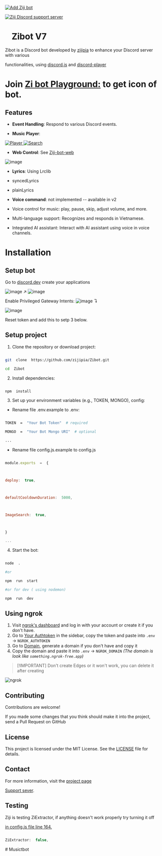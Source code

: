 <p align="center">

<a  href="https://discord.com/oauth2/authorize?client_id=1005716197259612193"><img  src="https://img.shields.io/badge/ADD_Bot-Ziji_Bot?style=for-the-badge&label=Ziji%20Bot&color=%237289DA"  alt="Add Ziji bot"></a>

<a  href="https://discord.gg/zaskhD7PTW"><img  src="https://img.shields.io/discord/1007597270704869387?style=for-the-badge&color=%237289DA"  alt="Ziji Discord support server"></a>

</p>

# [<img src="https://raw.githubusercontent.com/zijipia/zijipia/main/Assets/ZijiAvt.gif" width="15"/>](./) Zibot V7

Zibot is a Discord bot developed by [zijipia](https://github.com/zijipia) to enhance your Discord server with various

functionalities, using [discord.js](https://discord.js.org/) and [discord-player](https://discord-player.js.org/)

# Join [Zi bot Playground:](https://discord.gg/32GkbyXtbA) to get icon of bot.

## Features

- **Event Handling**: Respond to various Discord events.

- **Music Player**:

<p>

<div  class="image">

<a  href="./"  data-sub-html="Description">

<img  alt="Player"  src="https://raw.githubusercontent.com/zijipia/zijipia/Ziji-Discord-Bot-Image/Assets/Player.png"  />

<img  alt="Search"  src="https://github.com/zijipia/zijipia/blob/Ziji-Discord-Bot-Image/Assets/search.png"  />

</a>

</div>

</p>

- **Web Control**: See [Ziji-bot-web](https://github.com/zijipia/Ziji-bot-web)

![image](https://github.com/user-attachments/assets/b2ee308e-2f46-4c20-86a6-c7f95108a86b)

- **Lyrics**: Using Lrclib

- syncedLyrics

- plainLyrics

- **Voice command**: not implemented -- available in v2

- Voice control for music: play, pause, skip, adjust volume, and more.

- Multi-language support: Recognizes and responds in Vietnamese.

- Integrated AI assistant: Interact with AI assistant using voice in voice channels.

# Installation

## Setup bot

Go to [discord.dev](https://discord.dev/) create your applications

![image](https://github.com/user-attachments/assets/6f846a76-eb0c-4bdd-bda2-b23e0390f782) ↗
![image](https://github.com/user-attachments/assets/c1498103-e22e-43d2-b4d0-bf19de872a5d)

Enable Privileged Gateway Intents: ![image](https://github.com/user-attachments/assets/e4212b5d-6932-4160-831e-e30b212db3da) ↴

![image](https://github.com/user-attachments/assets/17cf92bf-76d4-43e0-8cb0-ff901f9e8f78)

Reset token and add this to setp 3 below.

## Setup project

1. Clone the repository or download project:

```bash

git  clone  https://github.com/zijipia/Zibot.git

cd  Zibot

```

2. Install dependencies:

```bash

npm  install

```

3. Set up your environment variables (e.g., TOKEN, MONGO), config:

- Rename file .env.example to .env:

```bash

TOKEN  =  "Your Bot Token"  # required

MONGO  =  "Your Bot Mongo URI"  # optional

...

```

- Rename file config.js.example to config.js

```js

module.exports  =  {



deploy:  true,



defaultCooldownDuration:  5000,



ImageSearch:  true,



}

...

```

4. Start the bot:

```bash

node  .

#or

npm  run  start

#or for dev ( using nodemon)

npm  run  dev

```

## Using ngrok

1. Visit [ngrok's dashboard](https://dashboard.ngrok.com) and log in with your account or create it if you don't have.
2. Go to [Your Authtoken](https://dashboard.ngrok.com/get-started/your-authtoken) in the sidebar, copy the token and paste into
   `.env` -> `NGROK_AUTHTOKEN`
3. Go to [Domain](https://dashboard.ngrok.com/domains), generate a domain if you don't have and copy it
4. Copy the domain and paste it into `.env` -> `NGROK_DOMAIN` _(The domain is look like `something.ngrok-free.app`)_

> [!IMPORTANT] Don't create Edges or it won't work, you can delete it after creating

<img  alt="ngrok"  src="https://files.catbox.moe/dqc3z6.png"  />

## Contributing

Contributions are welcome!

If you made some changes that you think should make it into the project, send a Pull Request on GitHub

## License

This project is licensed under the MIT License. See the [LICENSE](./blob/main/LICENSE) file for details.

## Contact

For more information, visit the [project page](https://github.com/zijipia/Ziji-bot-discord)

[Support sever](https://discord.gg/GQyJkZDtdX).

## Testing

Ziji is testing ZiExtractor, if anything doesn't work properly try turning it off

[in config.js file line 164.](https://github.com/zijipia/Ziji-bot-discord/blob/main/config.js.example#L164)

```js

ZiExtractor:  false,

```
#   M u s i c t b o t  
 